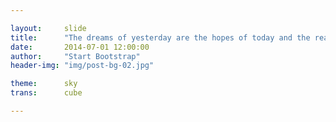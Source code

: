 ```yaml
---

layout:     slide
title:      "The dreams of yesterday are the hopes of today and the reality of tomorrow."
date:       2014-07-01 12:00:00
author:     "Start Bootstrap"
header-img: "img/post-bg-02.jpg"

theme:		sky
trans:		cube

---
```

<section data-markdown data-separator="^/n/n/n" data-vertical="^/n/n" data-notes="^!@$#">
	<script type="text/template">
		# Project Timeline

		Our semester long project proceeded in the following chronological order

		1. August/September - collect data and formulate a well defined problem statement
		2. October - Explore various segmentation methods to identify feature edges in micrographs
		3. November - Develop relevant statistics based on calculating chord length distributions. Begin data reduction in PC space. Some other exploratory statistics that failed (see below).
		4. December - Finalize data reduction tasks in PC space. Explore machine learning possibilities from given data set. Develop visualizations and presentation.



		# Work Load Distribution

		- Data collection (Patxi)
		- Image processing, cropping, alignment (Ahmet)
		- Edge detection (Patxi/Ahmet)
		- Chord length distribution (Patxi/Ahmet)
		- PC reduction (Patxi/Ahmet)
		- Machine Learning (Ahmet)
		- Data visualization (Patxi/Ahmet)



		# Machining Introduction

		Machining is a secondary manufacturing operation that typically follows primary shaping processes such as casting or forging. Imposed strains and strain rates can be as large as 10^5 1/s and 1-15, respectively. During these extreme deformation conditions significant energy is dissipated through plastic work which increases the temperatures in the chip. 

		The described strain-rate-temperature conditions define a thermomechanical processing route that is unique to machining. 


		Measured shear strain rates  for oxygen-free high-conductivity (OFHC) copper. Note that velocimetry techniques are limited to lower machining speeds; in this case a 0.01 m/s speed was utilized. Industrial applications maching at 3-5 m/s where strain rates may approach 10^5 1/s.

		&zwnj
		[![Image](http://ars.els-cdn.com/content/image/1-s2.0-S1359646208006131-gr2.jpg)](http://www.sciencedirect.com/science/article/pii/S1359646208006131)

		Measured shear strains for this set of experiments fall in the 3-12 range.

		&zwnj
		[![Image](http://ars.els-cdn.com/content/image/1-s2.0-S1359646208006131-gr1.jpg)](http://www.sciencedirect.com/science/article/pii/S1359646208006131)

		# Processing Effects on Microstructure

		The imposed thermomechanical processing route can induce significant microstructural changes in both the machined workpiece and the produced chip. Microstructural changes may include but are not limited to,

		- Grain refinement
		- Increase in dislocation density
		- Increase in twin density
	</script>
</section>